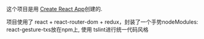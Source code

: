 这个项目是用 [Create React App](https://github.com/facebookincubator/create-react-app)创建的.

项目使用了 react + react-router-dom + redux，封装了一个手势nodeModules: react-gesture-txs放在npm上, 使用 tslint进行统一代码风格


